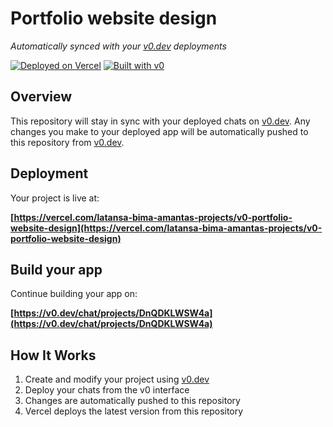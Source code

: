 # Portfolio website design

*Automatically synced with your [v0.dev](https://v0.dev) deployments*

[![Deployed on Vercel](https://img.shields.io/badge/Deployed%20on-Vercel-black?style=for-the-badge&logo=vercel)](https://vercel.com/latansa-bima-amantas-projects/v0-portfolio-website-design)
[![Built with v0](https://img.shields.io/badge/Built%20with-v0.dev-black?style=for-the-badge)](https://v0.dev/chat/projects/DnQDKLWSW4a)

## Overview

This repository will stay in sync with your deployed chats on [v0.dev](https://v0.dev).
Any changes you make to your deployed app will be automatically pushed to this repository from [v0.dev](https://v0.dev).

## Deployment

Your project is live at:

**[https://vercel.com/latansa-bima-amantas-projects/v0-portfolio-website-design](https://vercel.com/latansa-bima-amantas-projects/v0-portfolio-website-design)**

## Build your app

Continue building your app on:

**[https://v0.dev/chat/projects/DnQDKLWSW4a](https://v0.dev/chat/projects/DnQDKLWSW4a)**

## How It Works

1. Create and modify your project using [v0.dev](https://v0.dev)
2. Deploy your chats from the v0 interface
3. Changes are automatically pushed to this repository
4. Vercel deploys the latest version from this repository